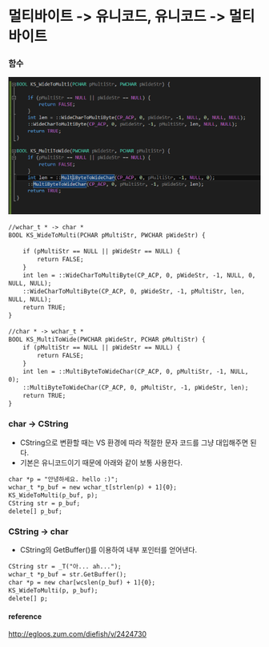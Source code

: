 # 멀티바이트 -> 유니코드, 유니코드 -> 멀티바이트

### 함수
![](../../images/ConvertToCode_1/1.PNG)

```
//wchar_t * -> char *
BOOL KS_WideToMulti(PCHAR pMultiStr, PWCHAR pWideStr) {

	if (pMultiStr == NULL || pWideStr == NULL) {
		return FALSE;
	}
	int len = ::WideCharToMultiByte(CP_ACP, 0, pWideStr, -1, NULL, 0, NULL, NULL);
	::WideCharToMultiByte(CP_ACP, 0, pWideStr, -1, pMultiStr, len, NULL, NULL);
	return TRUE;
}

//char * -> wchar_t *
BOOL KS_MultiToWide(PWCHAR pWideStr, PCHAR pMultiStr) {
	if (pMultiStr == NULL || pWideStr == NULL) {
		return FALSE;
	}
	int len = ::MultiByteToWideChar(CP_ACP, 0, pMultiStr, -1, NULL, 0);
	::MultiByteToWideChar(CP_ACP, 0, pMultiStr, -1, pWideStr, len);
	return TRUE;
}
```

### char -> CString
* CString으로 변환할 때는 VS 환경에 따라 적절한 문자 코드를 그냥 대입해주면 된다.
* 기본은 유니코드이기 때문에 아래와 같이 보통 사용한다.

```
char *p = "안녕하세요. hello :)";
wchar_t *p_buf = new wchar_t[strlen(p) + 1]{0};
KS_WideToMulti(p_buf, p);
CString str = p_buf;
delete[] p_buf;
```

### CString -> char
* CString의 GetBuffer()를 이용하여 내부 포인터를 얻어낸다.

```
CString str = _T("아... ah...");
wchar_t *p_buf = str.GetBuffer();
char *p = new char[wcslen(p_buf) + 1]{0};
KS_WideToMulti(p, p_buf);
delete[] p;
```

#### reference
http://egloos.zum.com/diefish/v/2424730
